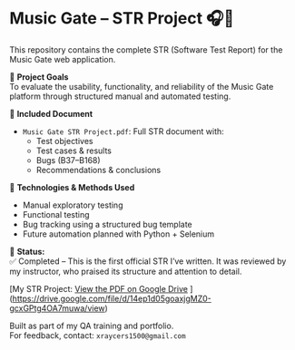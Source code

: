 # Music Gate – STR Project 🎧🧪

This repository contains the complete STR (Software Test Report) for the Music Gate web application.

🎯 **Project Goals**  
To evaluate the usability, functionality, and reliability of the Music Gate platform through structured manual and automated testing.

📄 **Included Document**  
- `Music Gate STR Project.pdf`: Full STR document with:
  - Test objectives  
  - Test cases & results  
  - Bugs (B37–B168)  
  - Recommendations & conclusions

🔧 **Technologies & Methods Used**
- Manual exploratory testing  
- Functional testing  
- Bug tracking using a structured bug template  
- Future automation planned with Python + Selenium

📌 **Status:**  
✅ Completed – This is the first official STR I’ve written. It was reviewed by my instructor, who praised its structure and attention to detail.

[My STR Project: [View the PDF on Google Drive](https://drive.google.com/file/d/14ep10d5goaxjMZ0-gxcGPjt94O47muva/view?usp=sharing)
](https://drive.google.com/file/d/14ep1d05goaxjgMZ0-gcxGPtg4OA7muwa/view)

Built as part of my QA training and portfolio.  
For feedback, contact: `xraycers1500@gmail.com`
